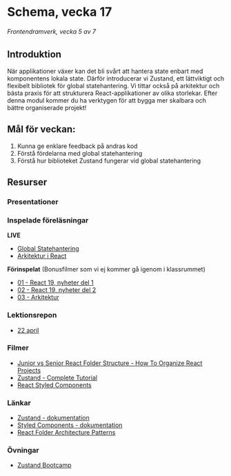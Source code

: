 # Schema, vecka 17
###### Frontendramverk, vecka 5 av 7

## Introduktion

När applikationer växer kan det bli svårt att hantera state enbart med komponentens lokala state. 
Därför introducerar vi Zustand, ett lättviktigt och flexibelt bibliotek för global statehantering. 
Vi tittar också på arkitektur och bästa praxis för att strukturera React-applikationer av olika storlekar. 
Efter denna modul kommer du ha verktygen för att bygga mer skalbara och bättre organiserade projekt!

## Mål för veckan:

1. Kunna ge enklare feedback på andras kod
2. Förstå fördelarna med global statehantering
3. Förstå hur biblioteket Zustand fungerar vid global statehantering

## Resurser

### Presentationer


### Inspelade föreläsningar

**LIVE**

* [Global Statehantering](https://funet.sharepoint.com/:v:/s/FrontendutvecklareYH-Fe24Distans/EQhoU5-4EI9EhSdVjNqjq54B3mJ_N9j20n2hjIBAer4qpA?e=brJwfU&nav=eyJyZWZlcnJhbEluZm8iOnsicmVmZXJyYWxBcHAiOiJTdHJlYW1XZWJBcHAiLCJyZWZlcnJhbFZpZXciOiJTaGFyZURpYWxvZy1MaW5rIiwicmVmZXJyYWxBcHBQbGF0Zm9ybSI6IldlYiIsInJlZmVycmFsTW9kZSI6InZpZXcifX0%3D)
* [Arkitektur i React]()

**Förinspelat** (Bonusfilmer som vi ej kommer gå igenom i klassrummet)

* [01 - React 19, nyheter del 1](https://vimeo.com/1055196365/5e933909f1?share=copy)
* [02 - React 19, nyheter del 2](https://vimeo.com/1055196446/e857f82782?share=copy)
* [03 - Arkitektur](https://vimeo.com/1053103450/6cc255e541?share=copy)


### Lektionsrepon

* [22 april](https://github.com/fu-react-fe24/week-17-lecture-22-apr)

### Filmer

* [Junior vs Senior React Folder Structure - How To Organize React Projects](https://www.youtube.com/watch?v=UUga4-z7b6s)
* [Zustand - Complete Tutorial](https://www.youtube.com/watch?v=_ngCLZ5Iz-0&t=11s)
* [React Styled Components](https://www.youtube.com/playlist?list=PLC3y8-rFHvwgu-G08-7ovbN9EyhF_cltM)

### Länkar
* [Zustand - dokumentation](https://zustand.docs.pmnd.rs/getting-started/introduction)
* [Styled Components - dokumentation](https://styled-components.com/docs)
* [React Folder Architecture Patterns](https://blog.webdevsimplified.com/2022-07/react-folder-structure/)

### Övningar 

* [Zustand Bootcamp](https://github.com/fu-react-fe24/week-17-exercise-zustand-bootcamp)






